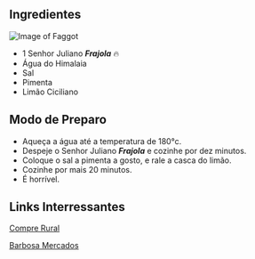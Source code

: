 ## Ingredientes

![Image of Faggot](https://homeisnotenough.com/wp-content/uploads/2015/07/wpid-img_20150720_102248.jpg)

* 1 Senhor Juliano **_Frajola_**  :fire:
* Água do Himalaia
* Sal
* Pimenta
* Limão Ciciliano
 

## Modo de Preparo

* Aqueça a água até a temperatura de 180°c.
* Despeje o Senhor Juliano **_Frajola_** e cozinhe por dez minutos.
* Coloque o sal a pimenta a gosto, e rale a casca do limão.
* Cozinhe por mais 20 minutos.
* É horrível. 

## Links Interressantes

[Compre Rural](https://www.comprerural.com/veja-os-melhores-cortes-para-o-churrasco-de-fim-de-ano/)

[Barbosa Mercados](https://www.barbosasupermercados.com.br/dicas/conheca-as-10-melhores-carnes-para-churrasco)